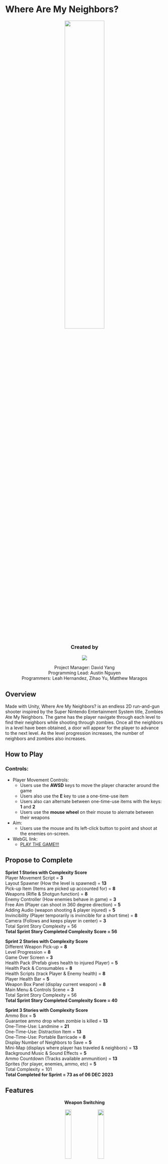 # Where Are My Neighbors?
<p align=center>
 <img src ="https://github.com/comp159/final-project-2d-2023-gobbledygook-games/assets/127431288/b763d589-70c7-4f59-96f6-c3e277855b84" width = 50%> 
</p>

<h3 align=center><b>Created by</b></h3> 
<p align=center>
<img src="https://github.com/comp159/final-project-2d-2023-gobbledygook-games/assets/127431288/b3ad6fa0-2243-423f-8916-e73cbd423a18">
</p>
<p align=center>
Project Manager: David Yang </br>
Programming Lead: Austin Nguyen </br>
Programmers: Leah Hernandez, Zihao Yu, Matthew Maragos 
</p>


## Overview
Made with Unity, Where Are My Neighbors? is an endless 2D run-and-gun shooter inspired by the Super Nintendo Entertainment System title, Zombies Ate My Neighbors. 
The game has the player navigate through each level to find their neighbors while shooting through zombies. Once all the neighbors in a level have been obtained, a door will appear for the player to advance to the next level. As the level progression increases, the number of neighbors and zombies also increases. </br>

## How to Play
### Controls:
* Player Movement Controls:
  * Users use the **AWSD** keys to move the player character around the game
  * Users also use the **E** key to use a one-time-use item
  * Users also can alternate between one-time-use items with the keys: **1** and **2**
  * Users use the **mouse wheel** on their mouse to alernate between their weapons
* Aim:
  * Users use the mouse and its left-click button to point and shoot at the enemies on-screen.
* WebGL link:
  * [PLAY THE GAME!!!](https://comp159.github.io/final-project-2d-2023-gobbledygook-games/)

## Propose to Complete
**Sprint 1 Stories with Complexity Score**</br>
Player Movement Script = **3**</br>
Layout Spawner (How the level is spawned)	= **13**</br>
Pick-up Item (Items are picked up accounted for)	= **8**</br>
Weapons (Rifle & Shotgun function) = **8**</br>
Enemy Controller (How enemies behave in game)	= **3**</br>
Free Aim (Player can shoot in 360 degree direction)	= **5**</br>
Adding Audio (weapon shooting & player injured)	= **5**</br>
Invincibility (Player temporarily is invincible for a short time) =	**8**</br>
Camera (Follows and keeps player in center)	=	**3**</br>
Total Sprint Story Complexity = 56</br>
**Total Sprint Story Completed Complexity Score = 56**</br>

**Sprint 2 Stories with Complexity Score**</br>
Different Weapon Pick-up = **8**</br>
Level Progression = **8**</br>
Game Over Screen = **3**</br>
Health Pack (Prefab gives health to injured Player) = **5**</br>
Health Pack & Consumables = **8**</br>
Health Scripts (track Player & Enemy health) = **8**</br>
Player Health Bar = **5**</br>
Weapon Box Panel (display current weapon) = **8**</br>
Main Menu & Controls Scene	= **3**</br>
Total Sprint Story Complexity = 56</br>
**Total Sprint Story Completed Complexity Score = 40**</br>

**Sprint 3 Stories with Complexity Score**</br>
Ammo Box = **5**</br>
Guarantee ammo drop when zombie is killed	= **13**</br>
One-Time-Use: Landmine	= **21**</br>
One-Time-Use: Distraction Item	= **13**</br>
One-Time-Use: Portable Barricade	= **8**</br>
Display Number of Neighbors to Save	= **5**</br>
Mini-Map (displays where player has traveled & neighbors)	= **13**</br>
Background Music & Sound Effects	= **5**</br>
Ammo Countdown (Tracks available ammunition)	= **13**</br>
Sprites (for player, enemies, ammo, etc)	= **5**</br>
Total Complexity = 101</br>
**Total Completed for Sprint = 73 as of 06 DEC 2023**</br>

## Features

<p align=center><b>Weapon Switching</b></p>
<p align=center>
<img src="https://github.com/comp159/final-project-2d-2023-gobbledygook-games/assets/127431288/ce408f02-5d2a-42b8-8929-7682d71b3775" width = 20%>
<img src="https://github.com/comp159/final-project-2d-2023-gobbledygook-games/assets/127431288/77da9110-3454-4e38-b726-01682186074c" width = 20%>
</p>
<p align=center>
 Image above showcases the ability for players to alternate between their weapons
</p>

<p align=center><b>Guaranteed Ammo Drop</b></p>
<p align=center>
<img src="https://github.com/comp159/final-project-2d-2023-gobbledygook-games/assets/127431288/75d683d6-317c-4429-99ab-5e4636093028" width = 20%>
<img src="https://github.com/comp159/final-project-2d-2023-gobbledygook-games/assets/127431288/bbffc31a-7580-429c-ab61-4184a89a7793" width = 20%>
</p>
<p align=center>
 Image above showcases destroying an zombie with a specific weapon, yields ammunition of weapon type that destroyed the zombie
</p>

<p align=center><b>Level Progression</b></p>
<p align=center>
<img src="https://github.com/comp159/final-project-2d-2023-gobbledygook-games/assets/127431288/27a39e3b-10ae-4dcb-93d1-a431cbd82aad" width = 20%>
<img src="https://github.com/comp159/final-project-2d-2023-gobbledygook-games/assets/127431288/8ebc0799-9fdc-4d26-82bd-4f3c689b210b" width = 20%>
</p>
<p align=center>
 Image above showcases the collection of the final neighbor to save instantiates a door to advance to the next level.
</p>

<p align=center><b>Mini-Map</b></p>
<p align=center>
<img src="https://github.com/comp159/final-project-2d-2023-gobbledygook-games/assets/127431288/35c4fa8a-2fdc-4a61-8752-35d97d0a0961" width = 30%>
<img src="https://github.com/comp159/final-project-2d-2023-gobbledygook-games/assets/127431288/0b802d7e-f7fb-4662-82d7-98328a8e4b25" width = 30%>
<img src="https://github.com/comp159/final-project-2d-2023-gobbledygook-games/assets/127431288/bbb80e33-f2b4-4273-b366-06839ee26c43" width = 30%>
</p>
<p align=center>
 Image above showcases the mini-map that displays building the player has yet to enter and updates it, along with where neighbors are within buildings.
</p>

## Words of Wisdom
David: “*Sketch a visual design of the game prior to even writing a line of code. The visual provides a reference to build code towards the visual and make changes when necessary.*”

Zihao: “*Figure out the logic before writing a line of code specially if you are working with a member on your team, otherwise would cause problem if you have different idea or ways to do it.*”

Austin: “*Communication is important to make sure that everyone on the team is able to contribute effectively.*”

Leah: “*At one point some of the tasks had some layover so it was hard to not redo some of the code others had written.*”

Matthew: "*Getting used to GitHub is like learning to ride a bike – challenging at first, but with practice, it becomes second nature.*"

## References with Annotation
**Logo**:</br>
Logo was edited with GIMP and originally generated from [Looka](https://looka.com/editor/160530106)

**Audio Assets**:</br>
Shotgun audio was edited with Audacity and originally from [freesounds.org](https://freesound.org/people/JavierZumer/sounds/257234/)</br>
Rifle audio was edited with Audacity and originally from [freesounds.org](https://freesound.org/people/coolabc/sounds/569174/)</br>
Zombie audio was edited with Audacity and originally from [freesounds.org](https://freesound.org/people/alirabiei/sounds/491855/)</br>
Main menu music was edited with Audacity and originally from [freesounds.org](https://freesound.org/people/deadrobotmusic/sounds/570867/)</br>
Health Increase sound was edited with Audacity and originally from [here](https://www.sounds-resource.com/game_boy_advance/advancewars/sound/8850/)</br>
Landmine beeping audio was edited with Audacity and originally from [freesounds.org](https://freesound.org/people/PITCHEDsenses/sounds/488811/)</br>
Explosion audio was from [freesounds.org](https://freesound.org/people/derplayer/sounds/587190/)</br>
Player “Oof” sound was from [freesounds.org](https://freesound.org/people/fotoshop/sounds/47356/)</br>


**Sprites Assets**:</br>
Items & Weapons Sprite Sheet was edited with GIMP and originally from [here](https://www.spriters-resource.com/fullview/153551/)</br>
Landmine Sprite Sheet was edited with GIMP and originally from [here](https://www.spriters-resource.com/fullview/170478/)</br>
Rifle icon is originally from [iconfinder.com](https://www.iconfinder.com/icons/1743644/cartoon_gun_hunter_rifle_shotgun_war_weapon_icon)</br>
Shotgun icon was edited with GIMP and originally from [freepik.com](https://www.freepik.com/icon/shotgun_7445438)</br>
Exit Door is originally from [here](https://www.spriters-resource.com/fullview/32191/)</br>
Minimap background circle is originally from [bing.com](https://th.bing.com/th/id/R.30140326c79b99c92e5c2812bbc31090?rik=PVmQYeWjy6%2fNwg&riu=http%3a%2f%2fclipart-library.com%2fimages_k%2fshape-transparent%2fshape-transparent-7.png&ehk=HiPcLyXHhHF5IML5Y2YSheTlQ4gefHzBq94qYCd2VnU%3d&risl=&pid=ImgRaw&r=0)</br>
Explosion was taken from: COMP 159 2D Lab - Lab 3</br>
Keyboard image was edited with GIMP and taken from [here](https://t4.ftcdn.net/jpg/04/27/48/01/360_F_427480164_e44iMshBoPt2GTIuMhfvhxgNCcaFi9bC.jpg)</br>
Mouse image was edited with GIMP and taken from [here](https://static3.depositphotos.com/1000410/139/v/450/depositphotos_1390005-stock-illustration-computer-mouse.jpg)
